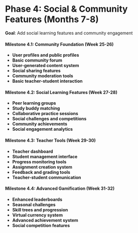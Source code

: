 # Phase 4: Social & Community Features (Months 7-8)

**Goal**: Add social learning features and community engagement

#### Milestone 4.1: Community Foundation (Week 25-26)
- **User profiles and public profiles**
- **Basic community forum**
- **User-generated content system**
- **Social sharing features**
- **Community moderation tools**
- **Basic teacher-student interaction**

#### Milestone 4.2: Social Learning Features (Week 27-28)
- **Peer learning groups**
- **Study buddy matching**
- **Collaborative practice sessions**
- **Social challenges and competitions**
- **Community achievements**
- **Social engagement analytics**

#### Milestone 4.3: Teacher Tools (Week 29-30)
- **Teacher dashboard**
- **Student management interface**
- **Progress monitoring tools**
- **Assignment creation system**
- **Feedback and grading tools**
- **Teacher-student communication**

#### Milestone 4.4: Advanced Gamification (Week 31-32)
- **Enhanced leaderboards**
- **Seasonal challenges**
- **Skill trees and progression**
- **Virtual currency system**
- **Advanced achievement system**
- **Social competition features**


